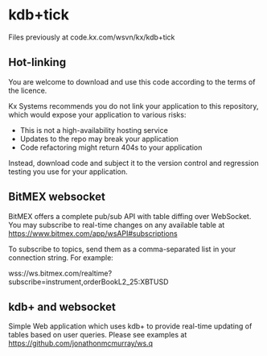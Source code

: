 # kdb+tick

Files previously at code.kx.com/wsvn/kx/kdb+tick


## Hot-linking

You are welcome to download and use this code according to the terms of the licence. 

Kx Systems recommends you do not link your application to this repository, 
which would expose your application to various risks:

- This is not a high-availability hosting service
- Updates to the repo may break your application 
- Code refactoring might return 404s to your application

Instead, download code and subject it to the version control and regression testing 
you use for your application.

## BitMEX websocket 
BitMEX offers a complete pub/sub API with table diffing over WebSocket. You may subscribe to real-time changes on any available table at https://www.bitmex.com/app/wsAPI#subscriptions

To subscribe to topics, send them as a comma-separated list in your connection string. For example:

wss://ws.bitmex.com/realtime?subscribe=instrument,orderBookL2_25:XBTUSD

## kdb+ and websocket 
Simple Web application which uses kdb+ to provide real-time updating of tables based on user queries. Please see examples at https://github.com/jonathonmcmurray/ws.q
